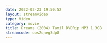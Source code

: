 ```yaml
---
date: 2022-02-23 19:50:52
layout: streamvideo
type: Video
category: movie
title: Dreams (2004) Tamil DVDRip MP3 1.3GB
streamcode: oos2qneg3dp8
---
```

